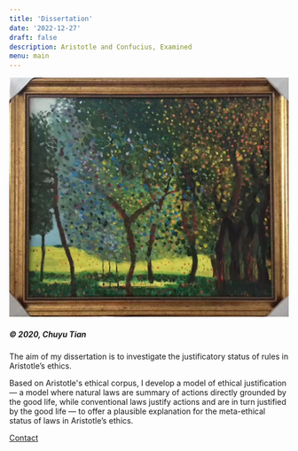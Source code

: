 ```yaml
---
title: 'Dissertation'
date: '2022-12-27'
draft: false
description: Aristotle and Confucius, Examined
menu: main
---
```


![Painting](/IMG_6617.jpg)

##### © 2020, Chuyu Tian

The aim of my dissertation is to investigate the justificatory status of rules in Aristotle’s ethics.

Based on Aristotle's ethical corpus, I develop a model of ethical justification — a model where natural laws are summary of actions directly grounded by the good life, while conventional laws justify actions and are in turn justified by the good life — to offer a plausible explanation for the meta-ethical status of laws in Aristotle’s ethics.

[Contact](/contact)
